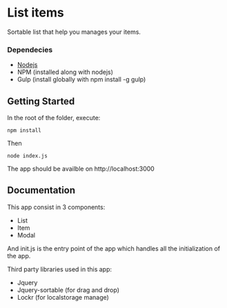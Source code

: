 # List items

Sortable list that help you manages your items.

### Dependecies

* [Nodejs](https://nodejs.org/es/)
* NPM (installed along with nodejs)
* Gulp (install globally with npm install -g gulp)

## Getting Started

In the root of the folder, execute:

```
npm install
```

Then 

```
node index.js
```

The app should be availble on http://localhost:3000

## Documentation

This app consist in 3 components:

* List 
* Item
* Modal

And init.js is the entry point of the app which handles all the initialization of the app.

Third party libraries used in this app:

* Jquery
* Jquery-sortable (for drag and drop)
* Lockr (for localstorage manage)